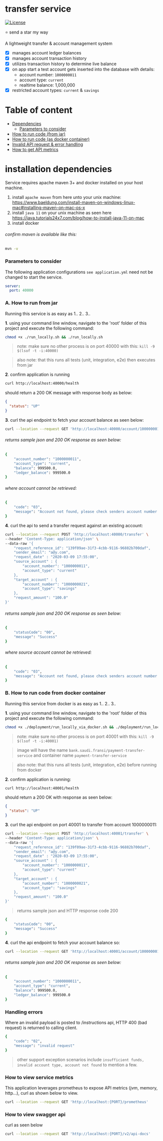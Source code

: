 # transfer service

[![License](https://img.shields.io/badge/License-Apache%202.0-blue.svg)](https://opensource.org/licenses/Apache-2.0)

:star: send a star my way

A lightweight transfer & account management system

* [x] manages account ledger balances
* [x] manages account transaction history 
* [x] utilizes transaction history to determine live balance 
* [x] on app start a test account gets inserted into the database with details:
  * account number: `1000000011`
  * account type: `current`
  * realtime balance: 1,000,000
* [x] restricted account types: `current` & `savings`

# Table of content

- [Dependencies](#installation-dependencies)
    - [Parameters to consider](#parameters-to-consider)
- [How to run code (from jar)](#a-how-to-run-from-jar)
- [How to run code (as docker container)](#b-how-to-run-code-from-docker-container)
- [Invalid API request & error handling](#handling-errors)
- [How to get API metrics](#how-to-view-service-metrics)

# installation dependencies

Service requires apache maven 3+ and docker installed on your host machine.

1. install `apache maven` from here unto your unix machine: https://www.baeldung.com/install-maven-on-windows-linux-mac#installing-maven-on-mac-os-x
2. install `java 11` on your unix machine as seen here https://java.tutorials24x7.com/blog/how-to-install-java-11-on-mac
3. install docker

###### confirm maven is available like this:

```bash
mvn -v
```


### Parameters to consider

The following application configurations `see application.yml` need not be changed to start the service.

```yaml
server:
  port: 40000
```

### A. How to run from jar

Running this service is as easy as 1.. 2.. 3..

**1**. using your command line window, navigate to the 'root' folder of this project and execute the following command:

```bash
chmod +x ./run_locally.sh && ./run_locally.sh
```
> note: make sure no other process is on port 40000 with this: `kill -9 $(lsof -t -i:40000)`

> also note: that this runs all tests (unit, integration, e2e) then executes from jar 

**2**. confirm application is running

```bash
curl http://localhost:40000/health
```

should return a 200 OK message with response body as below:

```json
{
  "status": "UP"
}
```

**3**. curl the api endpoint to fetch your account balance as seen below:

```bash
curl --location --request GET 'http://localhost:40000/account/1000000011/type/current'
```

###### returns sample json and 200 OK response as seen below:

```bash
{
    "account_number": "1000000011",
    "account_type": "current",
    "balance": 999500.0,
    "ledger_balance": 999500.0
}
```

###### where account cannot be retrieved:

```bash
{
    "code": "03",
    "message": "Account not found, please check senders account number or account type"
}
```

**4**. curl the api to send a transfer request against an existing account:

```bash
curl --location --request POST 'http://localhost:40000/transfer' \
--header 'Content-Type: application/json' \
--data-raw '{
    "request_reference_id": "139f09ae-31f3-4cbb-9116-96882b700daf",
    "sender_email": "a@y.com",
    "request_date" : "2020-03-09 17:55:00",
    "source_account" : {
        "account_number": "1000000011",
        "account_type": "current"
    },
    "target_account" : {
        "account_number": "1000000021",
        "account_type": "savings"
    },
    "request_amount": "100.0"
}'
```

###### returns sample json and 200 OK response as seen below:

```bash
{
    "statusCode": "00",
    "message": "Success"
}
```

###### where source account cannot be retrieved:

```bash
{
    "code": "03",
    "message": "Account not found, please check senders account number or account type"
}
```

### B. How to run code from docker container

Running this service from docker is as easy as 1.. 2.. 3..

**1**. using your command line window, navigate to the 'root' folder of this project and execute the following command:

```bash
chmod +x ./deployment/run_locally_via_docker.sh && ./deployment/run_locally_via_docker.sh
```
> note: make sure no other process is on port 40001 with this: `kill -9 $(lsof -t -i:40001)`

> image will have the name `bank.saudi.fransi/payment-transfer-service` and container name `payment-transfer-service`

> also note: that this runs all tests (unit, integration, e2e) before running from docker

**2**. confirm application is running:

```bash
curl http://localhost:40001/health
```

should return a 200 OK with response as seen below:

```json
{
  "status": "UP"
}
```

**3**. curl the api endpoint on port 40001 to transfer from account 1000000011:

```bash
curl --location --request POST 'http://localhost:40001/transfer' \
--header 'Content-Type: application/json' \
--data-raw '{
    "request_reference_id": "139f09ae-31f3-4cbb-9116-96882b700daf",
    "sender_email": "a@y.com",
    "request_date" : "2020-03-09 17:55:00",
    "source_account" : {
        "account_number": "1000000011",
        "account_type": "current"
    },
    "target_account" : {
        "account_number": "1000000021",
        "account_type": "savings"
    },
    "request_amount": "100.0"
}'
```

> returns sample json and HTTP response code 200

```bash
{
    "statusCode": "00",
    "message": "Success"
}
```

**4**. curl the api endpoint to fetch your account balance so:

```bash
curl --location --request GET 'http://localhost:40001/account/1000000011/type/current'
```

###### returns sample json and 200 OK response as seen below:

```bash
{
    "account_number": "1000000011",
    "account_type": "current",
    "balance": 999500.0,
    "ledger_balance": 999500.0
}
```

### Handling errors

Where an invalid payload is posted to /instructions api, HTTP 400 (bad request) is returned to calling client.

```bash
{
    "code": "02",
    "message": "invalid request"
}
```

> other support exception scenarios include `insufficient funds, invalid account type, account not found` to mention a few.

### How to view service metrics

This application leverages prometheus to expose API metrics (jvm, memory, http...), curl as shown below to view.

```bash
curl --location --request GET 'http://localhost:{PORT}/prometheus'
```

### How to view swagger api

curl as seen below

```bash
curl --location --request GET 'http://localhost:{PORT}/v2/api-docs'
```